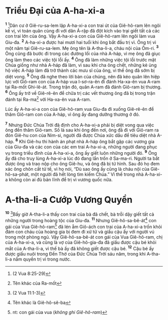 # Triều Ðại của A-ha-xi-a
<sup><b>1</b></sup> [^1*]Dân cư ở Giê-ru-sa-lem lập A-ha-xi-a con trai út của Giê-hô-ram lên ngôi kế vị, vì toán quân cùng đi với dân Ả-rập đã đột kích vào trại giết tất cả các con trai lớn của ông. Vậy A-ha-xi-a con của Giê-hô-ram lên ngôi làm vua Giu-đa. <sup><b>2</b></sup> A-ha-xi-a được hai mươi hai tuổi khi ông bắt đầu trị vì. Ông trị vì một năm tại Giê-ru-sa-lem. Mẹ ông tên là A-tha-li-a, cháu nội của Ôm-ri. <sup><b>3</b></sup> Ông cũng đã bước đi trong các đường lối của nhà A-háp, vì mẹ ông đã giục ông làm theo các việc tội lỗi ấy. <sup><b>4</b></sup> Ông đã làm những việc tội lỗi trước mặt Chúa giống như nhà A-háp đã làm, vì sau khi cha ông chết, những kẻ ủng hộ việc A-háp làm đã trở thành các mưu sĩ của ông, vì thế ông đã sớm bị diệt vong. <sup><b>5</b></sup> Ông đã nghe theo lời bàn của chúng, nên đã kéo quân lên hiệp lực với Giô-ram con của A-háp vua I-sơ-ra-ên đi đánh Ha-xa-ên vua A-ram tại Ra-mốt Ghi-lê-át. Trong trận đó, quân A-ram đã đánh Giô-ram bị thương. <sup><b>6</b></sup> Ông ấy trở về Giê-rê-ên để chữa trị các vết thương ông đã bị trong trận đánh tại Ra-ma[^1] với Ha-xa-ên vua A-ram.

Lúc ấy A-ha-xi-a con của Giê-hô-ram vua Giu-đa đi xuống Giê-rê-ên để thăm Giô-ram con của A-háp, vì ông ấy đang dưỡng thương ở đó.

<sup><b>7</b></sup> Nhưng Ðức Chúa Trời đã định cho A-ha-xi-a phải bị diệt vong qua việc ông đến thăm Giô-ram. Số là sau khi ông đến nơi, ông đã đi với Giô-ram ra đón Giê-hu con của Nim-si, người đã được Chúa xức dầu để tiêu diệt nhà A-háp. <sup><b>8</b></sup> Khi Giê-hu thi hành án phạt nhà A-háp ông bắt gặp các vương gia của Giu-đa và các con của các em trai A-ha-xi-a, những người đang phục vụ trong triều đình của A-ha-xi-a, ông ấy giết luôn những người đó. <sup><b>9</b></sup> Ông ấy đã cho truy lùng A-ha-xi-a lúc đó đang lẩn trốn ở Sa-ma-ri. Người ta bắt được ông và trao nộp cho ông Giê-hu, và ông đã bị tử hình. Sau đó họ đem xác ông chôn cất tử tế, vì họ nói, “Dù sao ông ấy cũng là cháu nội của Giê-hô-sa-phát, một người đã hết lòng tìm kiếm Chúa.” Vì thế trong nhà A-ha-xi-a không còn ai đủ bản lĩnh để trị vì vương quốc nữa.


# A-tha-li-a Cướp Vương Quyền
<sup><b>10</b></sup> [^2*]Bấy giờ A-tha-li-a thấy con trai của bà đã chết, bà trỗi dậy giết tất cả những người trong hoàng tộc của Giu-đa. <sup><b>11</b></sup> Nhưng Giê-hô-sa-bê-át[^2] con gái của Vua Giê-hô-ram[^3] đã lén ẵm Giô-ách con trai của A-ha-xi-a trốn khỏi đám con cháu của hoàng gia bị đem đi xử tử và giấu cậu ấy với người vú trong một phòng ngủ. Vậy Giê-hô-sa-bê-át con gái của Vua Giê-hô-ram, chị của A-ha-xi-a, và cũng là vợ của Giê-hô-gia-đa đã giấu được cậu bé khỏi mắt của A-tha-li-a, vì thế bà ấy đã không giết được cậu bé. <sup><b>12</b></sup> Cậu bé ấy được giấu nuôi trong Ðền Thờ của Ðức Chúa Trời sáu năm, trong khi A-tha-li-a nắm quyền trị vì trong nước.

[^1]: Tên khác của Ra-mốt
[^2]: Tên khác là Giê-hô-sê-ba
[^3]: nt: con gái của vua (*không ghi Giê-hô-ram*)
[^1*]: (2 Vua 8:25-29)
[^2*]: (2 Vua 11:1-3)